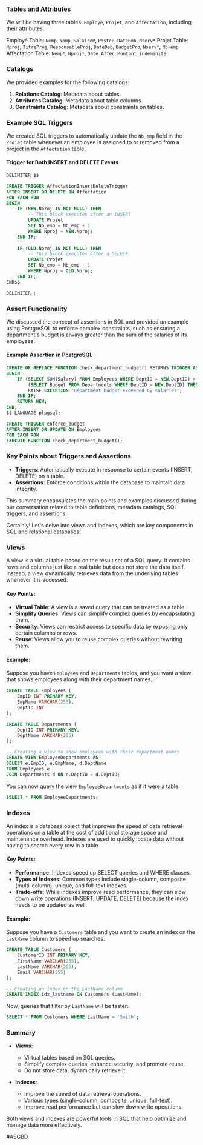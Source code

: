 ### Tables and Attributes
We will be having three tables: `Employé`, `Projet`, and `Affectation`, including their attributes:

Employé Table: `Nemp`, `Nomp`, `SalaireP`, `PosteP`, `DateEmb`, `Nserv*`
Projet Table: `Nproj`, `TitreProj`, `ResponsableProj`, `DateDeb`, `BudgetPro`, `Nserv*`, `Nb-emp`
Affectation Table: `Nemp*`, `Nproj*`, `Date_Affec`, `Montant_indeminité`

### Catalogs
We provided examples for the following catalogs:

1. **Relations Catalog**: Metadata about tables.
2. **Attributes Catalog**: Metadata about table columns.
3. **Constraints Catalog**: Metadata about constraints on tables.

### Example SQL Triggers
We created SQL triggers to automatically update the `Nb_emp` field in the `Projet` table whenever an employee is assigned to or removed from a project in the `Affectation` table.

#### Trigger for Both INSERT and DELETE Events
```sql
DELIMITER $$

CREATE TRIGGER AffectationInsertDeleteTrigger
AFTER INSERT OR DELETE ON Affectation
FOR EACH ROW
BEGIN
    IF (NEW.Nproj IS NOT NULL) THEN
        -- This block executes after an INSERT
        UPDATE Projet
        SET Nb_emp = Nb_emp + 1
        WHERE Nproj = NEW.Nproj;
    END IF;
    
    IF (OLD.Nproj IS NOT NULL) THEN
        -- This block executes after a DELETE
        UPDATE Projet
        SET Nb_emp = Nb_emp - 1
        WHERE Nproj = OLD.Nproj;
    END IF;
END$$

DELIMITER ;
```

### Assert Functionality
We discussed the concept of assertions in SQL and provided an example using PostgreSQL to enforce complex constraints, such as ensuring a department's budget is always greater than the sum of the salaries of its employees.

#### Example Assertion in PostgreSQL
```sql
CREATE OR REPLACE FUNCTION check_department_budget() RETURNS TRIGGER AS $$
BEGIN
    IF (SELECT SUM(Salary) FROM Employees WHERE DeptID = NEW.DeptID) > 
        (SELECT Budget FROM Departments WHERE DeptID = NEW.DeptID) THEN
        RAISE EXCEPTION 'Department budget exceeded by salaries';
    END IF;
    RETURN NEW;
END;
$$ LANGUAGE plpgsql;

CREATE TRIGGER enforce_budget
AFTER INSERT OR UPDATE ON Employees
FOR EACH ROW
EXECUTE FUNCTION check_department_budget();
```

### Key Points about Triggers and Assertions
- **Triggers**: Automatically execute in response to certain events (INSERT, DELETE) on a table.
- **Assertions**: Enforce conditions within the database to maintain data integrity.

This summary encapsulates the main points and examples discussed during our conversation related to table definitions, metadata catalogs, SQL triggers, and assertions.

Certainly! Let's delve into views and indexes, which are key components in SQL and relational databases.

### Views
A view is a virtual table based on the result set of a SQL query. It contains rows and columns just like a real table but does not store the data itself. Instead, a view dynamically retrieves data from the underlying tables whenever it is accessed.

#### Key Points:
- **Virtual Table**: A view is a saved query that can be treated as a table.
- **Simplify Queries**: Views can simplify complex queries by encapsulating them.
- **Security**: Views can restrict access to specific data by exposing only certain columns or rows.
- **Reuse**: Views allow you to reuse complex queries without rewriting them.

#### Example:
Suppose you have `Employees` and `Departments` tables, and you want a view that shows employees along with their department names.

```sql
CREATE TABLE Employees (
    EmpID INT PRIMARY KEY,
    EmpName VARCHAR(255),
    DeptID INT
);

CREATE TABLE Departments (
    DeptID INT PRIMARY KEY,
    DeptName VARCHAR(255)
);

-- Creating a view to show employees with their department names
CREATE VIEW EmployeeDepartments AS
SELECT e.EmpID, e.EmpName, d.DeptName
FROM Employees e
JOIN Departments d ON e.DeptID = d.DeptID;
```

You can now query the view `EmployeeDepartments` as if it were a table:

```sql
SELECT * FROM EmployeeDepartments;
```

### Indexes
An index is a database object that improves the speed of data retrieval operations on a table at the cost of additional storage space and maintenance overhead. Indexes are used to quickly locate data without having to search every row in a table.

#### Key Points:
- **Performance**: Indexes speed up SELECT queries and WHERE clauses.
- **Types of Indexes**: Common types include single-column, composite (multi-column), unique, and full-text indexes.
- **Trade-offs**: While indexes improve read performance, they can slow down write operations (INSERT, UPDATE, DELETE) because the index needs to be updated as well.

#### Example:
Suppose you have a `Customers` table and you want to create an index on the `LastName` column to speed up searches.

```sql
CREATE TABLE Customers (
    CustomerID INT PRIMARY KEY,
    FirstName VARCHAR(255),
    LastName VARCHAR(255),
    Email VARCHAR(255)
);

-- Creating an index on the LastName column
CREATE INDEX idx_lastname ON Customers (LastName);
```

Now, queries that filter by `LastName` will be faster:

```sql
SELECT * FROM Customers WHERE LastName = 'Smith';
```

### Summary

- **Views**:
  - Virtual tables based on SQL queries.
  - Simplify complex queries, enhance security, and promote reuse.
  - Do not store data; dynamically retrieve it.

- **Indexes**:
  - Improve the speed of data retrieval operations.
  - Various types (single-column, composite, unique, full-text).
  - Improve read performance but can slow down write operations.

Both views and indexes are powerful tools in SQL that help optimize and manage data more effectively.

#ASGBD 